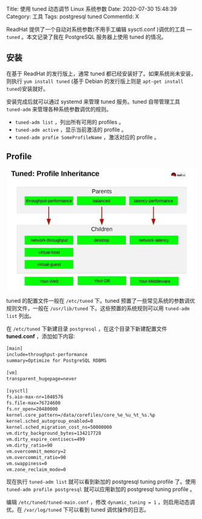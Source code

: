 Title: 使用 tuned 动态调节 Linux 系统参数
Date: 2020-07-30 15:48:39
Category: 工具
Tags: postgresql tuned
CommentId: X

ReadHat 提供了一个自动对系统参数(不用手工编辑 sysctl.conf )调优的工具 — `tuned` 。本文记录了我在 PostgreSQL 服务器上使用 tuned 的情况。

<!-- PELICAN_END_SUMMARY -->

## 安装

在基于 ReadHat 的发行版上，通常 tuned 都已经安装好了。如果系统尚未安装，则执行 `yum install tuned` (基于 Debian 的发行版上则是 `apt-get install tuned`)安装就好。

安装完成后就可以通过 systemd 来管理 tuned 服务。tuned 自带管理工具 `tuned-adm` 来管理各种系统参数调优的规则。

- `tuned-adm list` ，列出所有可用的 profiles 。
- `tuned-adm active` ，显示当前激活的 profile 。
- `tuned-adm profie SomeProfileName` ，激活对应的 profile 。

## Profile

![tuned-profile](/images/2020/tuned_inheritance.jpg)

tuned 的配置文件一般在 `/etc/tuned` 下。tuned 预置了一些常见系统的参数调优规则文件，一般在 `/usr/lib/tuned` 下。这些预置的系统规则可以用 `tuned-adm list` 列出。

在 `/etc/tuned` 下新建目录 `postgresql` ，在这个目录下新建配置文件 **tuned.conf** ，添加如下内容:

```
[main]
include=throughput-performance
summary=Optimize for PostgreSQL RDBMS

[vm]
transparent_hugepage=never

[sysctl]
fs.aio-max-nr=1048576
fs.file-max=76724600
fs.nr_open=20480000
kernel.core_pattern=/data/corefiles/core_%e_%u_%t_%s.%p
kernel.sched_autogroup_enabled=0
kernel.sched_migration_cost_ns=50000000
vm.dirty_background_bytes=134217728
vm.dirty_expire_centisecs=499
vm.dirty_ratio=90
vm.overcommit_memory=2
vm.overcommit_ratio=90
vm.swappiness=0
vm.zone_reclaim_mode=0
```

现在执行 `tuned-adm list` 就可以看到新加的 postgresql tuning profile 了。使用 `tuned-adm profile postgresql` 就可以应用新加的 postgresql tuning profile 。

编辑 `/etc/tuned/tuned-main.conf` ，修改 `dynamic_tuning = 1` ，则启用动态调优。在 `/var/log/tuned` 下可以看到 tuned 调优操作的日志。
